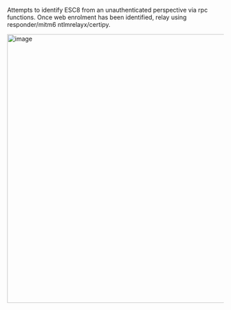 Attempts to identify ESC8 from an unauthenticated perspective via rpc functions. Once web enrolment has been identified, relay using responder/mitm6 ntlmrelayx/certipy. 

<img width="624" alt="image" src="https://github.com/danti1988/adcshunter/assets/91211347/4a9b7653-8b07-468b-a81c-ab00203d3b6f">
